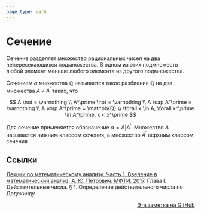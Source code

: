 ```yaml
---
page_type: math
---
```


# Сечение

Сечение разделяет множество рациональных чисел на два непересекающихся подмножества. В одном из этих подмножеств любой элемент меньше любого элемента из другого подмножества.

Сечением $\alpha$ множества $\mathbb{Q}$ называется такое разбиение $\mathbb{Q}$ на два множества $A$ и $A^\prime$ таких, что

$$
A \not = \varnothing \\
A^\prime \not = \varnothing \\
A \cap A^\prime = \varnothing \\
A \cup A^\prime = \mathbb{Q} \\
\forall x \in A, \forall x^\prime \in A^\prime, x < x^\prime
$$

Для сечение применяется обозначение $\alpha = A | A^\prime$. Множество $A$ называется нижним классом сечения, а множество $A^\prime$ верхним классом сечения.

## Ссылки

[Лекции по математическому анализу. Часть 1. Введение в математический анализ. А. Ю. Петрович. МФТИ. 2017](PetrovichLekciiPoMatematicheskomu2017.md). Глава I. Действительные числа. § 1. Определение действительного числа по Дедекинду



<p v-pre style="text-align: right">
  <a href="https://github.com/Kverde/algorithms/blob/main/source/20221030191856.md">
  Эта заметка на GitHub
  </a>
</p>
